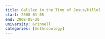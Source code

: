 ```yaml
---
title: Galilee in the Time of Jesus/Hillel
start: 2008-01-05
end: 2008-05-20
university: Grinnell
categories: [Anthropology]
---
```


